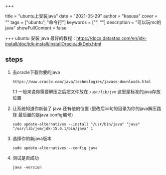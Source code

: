 +++

title = "ubuntu上安装java"
date = "2021-05-29"
author = "kasusa"
cover = ""
tags = ["ubuntu", "命令行"]
keywords = ["", ""]
description = "可以玩mc的java"
showFullContent = false

+++
ubuntu 安装 java 最好的教程：https://docs.datastax.com/en/jdk-install/doc/jdk-install/installOracleJdkDeb.html

## steps
1. 去oracle下载你要的java
    ```
    https://www.oracle.com/java/technologies/javase-downloads.html
    ```
    1.1 一般来说你需要解压之后把文件放在 `/usr/lib/jvm` 这里是标准的java存放位置

2. 让系统知道你新装了 java 还有他的位置 (更改后半句的目录为你的java解压路径 最后面的是java config编号)
    ```
    sudo update-alternatives --install "/usr/bin/java" "java" "/usr/lib/jvm/jdk-15.0.1/bin/java" 1
    ```
3. 选择你的新java版本
    ```
    sudo update-alternatives --config java
    ```
4. 测试是否成功
    ```
    java -version
    ```


